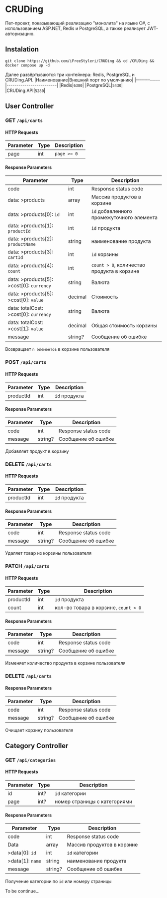 # CRUDing
Пет-проект, показывающий реализацию "монолита" на языке C#, с использованием ASP.NET, Redis и PostgreSQL, а также реализует JWT-авторизацию.
## Instalation
```
git clone https://github.com/iFreeStyleri/CRUDing && cd /CRUDing && docker compose up -d
```
Далее развёртываются три контейнера: Redis, PostgreSQL и CRUDing.API.
|Наименование|Внешний порт по умолчанию|
|------------|-------------------------|
|Redis|`6380`|
|PostgreSQL|`5430`|
|CRUDing.API|`5280`|
## User Controller
### GET `/api/carts`
#### HTTP Requests
|Parameter|Type|Description|
|----|-----|-----------|
|page|int|`page >= 0`|
#### Response Parameters
|Parameter|Type|Description|
|----|-----|-----------|
|code|int| Response status code|
|data: >products|array| Массив продуктов в корзине|
|data: >products[0]: `id`|int| `id` добавленного промежуточного элемента|
|data: >products[1]: `productId`|int| `id` продукта|
|data: >products[2]: `productName`|string| наименование продукта|
|data: >products[3]: `cartId`|int| `id` корзины|
|data: >products[4]: `count`|int| `count > 0`, количество продукта в корзине|
|data: >products[5]: >cost[0]: `currency`|string|Валюта|
|data: >products[5]: >cost[0]: `value`|decimal|Стоимость|
|data: totalCost: >cost[0]: `currency`|string|Валюта|
|data: totalCost: >cost[1]: `value`|decimal|Общая стоимость корзины|
|message|string?|Сообщение об ошибке|

Возвращает `n элементов` в корзине пользователя

### POST `/api/carts`
#### HTTP Requests
|Parameter|Type|Description|
|----|-----|-----------|
|productId|int|`id` продукта|
#### Response Parameters
|Parameter|Type|Description|
|----|-----|-----------|
|code|int| Response status code|
|message|string?|Сообщение об ошибке|

Добавляет продукт в корзину

### DELETE `/api/carts`
#### HTTP Requests
|Parameter|Type|Description|
|----|-----|-----------|
|productId|int|`id` продукта|
#### Response Parameters
|Parameter|Type|Description|
|----|-----|-----------|
|code|int| Response status code|
|message|string?|Сообщение об ошибке|

Удаляет товар из корзины пользователя

### PATCH `/api/carts`
#### HTTP Requests
|Parameter|Type|Description|
|----|-----|-----------|
|productId|int|`id` продукта|
|count|int|кол-во товара в корзине, `count > 0`|
#### Response Parameters
|Parameter|Type|Description|
|----|-----|-----------|
|code|int| Response status code|
|message|string?|Сообщение об ошибке|

Изменяет количество продукта в корзине пользователя

### DELETE `/api/carts`
#### Response Parameters
|Parameter|Type|Description|
|----|-----|-----------|
|code|int| Response status code|
|message|string?|Сообщение об ошибке|

Очищает корзину пользователя
## Category Controller
### GET `/api/categories`
#### HTTP Requests
|Parameter|Type|Description|
|----|-----|-----------|
|id|int?|`id` категории|
|page|int?|номер страницы с категориями|
#### Response Parameters
|Parameter|Type|Description|
|----|-----|-----------|
|code|int| Response status code|
|Data|array| Массив продуктов в корзине|
|>data[0]: `id`|int| `id` категории|
|>data[1]: `name`|string| наименование продукта|
|message|string?|Сообщение об ошибке|

Получение категории по `id` или номеру страницы

To be continue...


